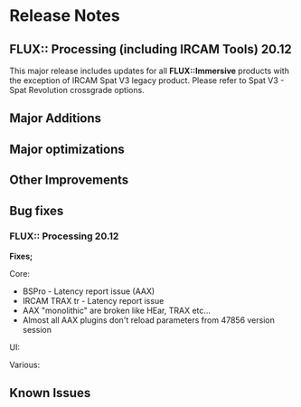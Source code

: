 # Release Notes

## FLUX:: Processing (including IRCAM Tools) 20.12

This major release includes updates for all **FLUX::Immersive** products with the exception of IRCAM Spat V3 legacy product. Please refer to Spat V3 - Spat Revolution crossgrade options.  


## Major Additions

## Major optimizations

## Other Improvements

## Bug fixes

### FLUX:: Processing 20.12 

**Fixes;**

Core:

* BSPro - Latency report issue (AAX)
* IRCAM TRAX tr - Latency report issue
* AAX "monolithic" are broken like HEar, TRAX etc...
* Almost all AAX plugins don't reload parameters from 47856 version session


UI:


Various: 


## Known Issues



